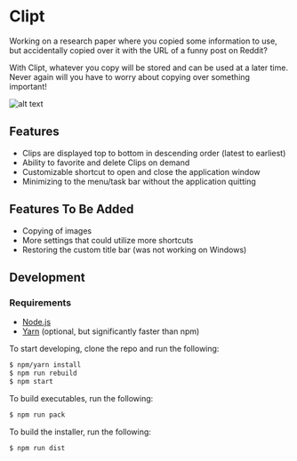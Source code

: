 # Clipt

Working on a research paper where you copied some information to use, but
accidentally copied over it with the URL of a funny post on Reddit?

With Clipt, whatever you copy will be stored and can be used at a later
time. Never again will you have to worry about copying over something
important!

![alt text](./src/assets/images/demo.png)

## Features
- Clips are displayed top to bottom in descending order (latest to earliest)
- Ability to favorite and delete Clips on demand
- Customizable shortcut to open and close the application window
- Minimizing to the menu/task bar without the application quitting

## Features To Be Added
- Copying of images
- More settings that could utilize more shortcuts
- Restoring the custom title bar (was not working on Windows)

## Development

### Requirements
- [Node.js](https://goo.gl/QXkkAl)
- [Yarn](https://goo.gl/QRG7dO) (optional, but significantly faster than npm)

To start developing, clone the repo and run the following:

```bash
$ npm/yarn install
$ npm run rebuild
$ npm start
```

To build executables, run the following:

```bash
$ npm run pack
```

To build the installer, run the following:

```bash
$ npm run dist
```
